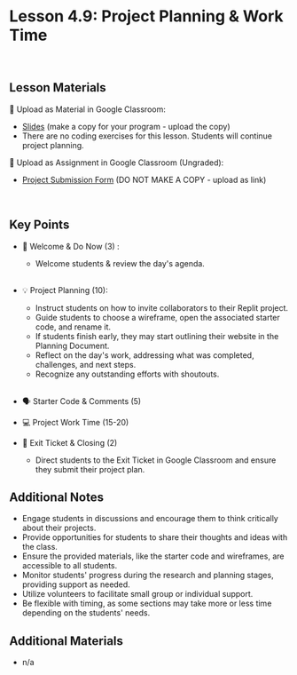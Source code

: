 # Lesson 4.9: Project Planning & Work Time

<br>

## Lesson Materials

📖 Upload as Material in Google Classroom:
- [Slides](https://docs.google.com/presentation/d/1MYlG03ArsRGUbvbvAd7PU4u21iNQCHTH4TYcwHnIoUQ/edit?usp=sharing) (make a copy for your program - upload the copy)
- There are no coding exercises for this lesson. Students will continue project planning.

📝 Upload as Assignment in Google Classroom (Ungraded):
- [Project Submission Form](https://forms.gle/jpemUa2fTs6DFdCX8) (DO NOT MAKE A COPY - upload as link)



<br>

## Key Points


- 👋 Welcome & Do Now (3) : 
    -  Welcome students & review the day's agenda.<br><br>

- 💡 Project Planning (10): 
    - Instruct students on how to invite collaborators to their Replit project.
    - Guide students to choose a wireframe, open the associated starter code, and rename it.
    - If students finish early, they may start outlining their website in the Planning Document.
    - Reflect on the day's work, addressing what was completed, challenges, and next steps.
    - Recognize any outstanding efforts with shoutouts. <br><br>

- 🗣️ Starter Code & Comments (5)

- 💻 Project Work Time (15-20)

- 👋 Exit Ticket & Closing (2)
    - Direct students to the Exit Ticket in Google Classroom and ensure they submit their project plan.

## Additional Notes
- Engage students in discussions and encourage them to think critically about their projects.
- Provide opportunities for students to share their thoughts and ideas with the class.
- Ensure the provided materials, like the starter code and wireframes, are accessible to all students.
- Monitor students' progress during the research and planning stages, providing support as needed.
- Utilize volunteers to facilitate small group or individual support.
- Be flexible with timing, as some sections may take more or less time depending on the students' needs.


## Additional Materials
- n/a
